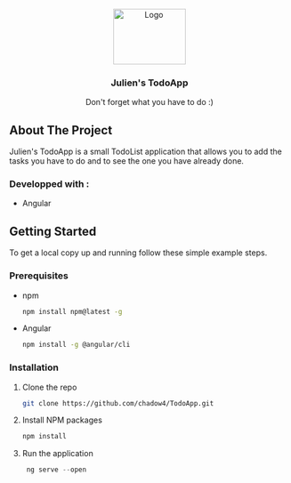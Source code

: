 <!-- PROJECT LOGO -->
<br />
<div align="center">
  <a href="https://i.ibb.co/ScTx2Rh/logo.png">
    <img src="https://www.sketchappsources.com/resources/source-image/sketch-3-todo-list-app-icon-template.png" alt="Logo" width="130" height="100">
  </a>

<h3 align="center">Julien's TodoApp</h3>

  <p align="center">
   Don't forget what you have to do :)
  </p>
</div>


<!-- ABOUT THE PROJECT -->
## About The Project

Julien's TodoApp is a small TodoList application that allows you to add the tasks you have to do and to see the one you have already done.

### Developped with :

* Angular 

<!-- GETTING STARTED -->
## Getting Started

To get a local copy up and running follow these simple example steps.

### Prerequisites

* npm <br />
  ```sh
  npm install npm@latest -g
  ```
  
 * Angular <br />
    ```sh
   npm install -g @angular/cli
    ```

### Installation

1. Clone the repo
   ```sh
   git clone https://github.com/chadow4/TodoApp.git
   ```
2. Install NPM packages 
   ```sh
   npm install
   ```
3. Run the application
   ```js
    ng serve --open
   ```


